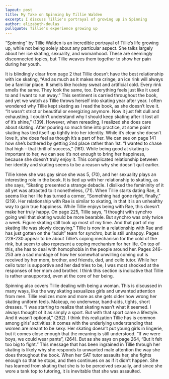 ```yaml
---
layout: post
title: My Take on Spinning by Tillie Walden
excerpt: I discuss Tillie's portrayal of growing up in Spinning
author: elizabeth-doulas
pullquote: Tillie's experience growing up
---
```

“Spinning” by Tillie Walden is an incredible portrayal of Tillie’s life growing up, while not being solely about any particular aspect. She talks largely about her ice skating, sexuality, and womanhood. These are seemingly disconnected topics, but Tillie weaves them together to show her pain during her youth.

It is blindingly clear from page 2 that Tillie doesn’t have the best relationship with ice skating, “And as much as it makes me cringe, an ice rink will always be a familiar place. It smells like hockey sweat and artificial cold. Every rink smells the same. They look the same, too. Everything feels just like it used to and I want to run away.” This sentiment is carried throughout the book, and yet we watch as Tillie throws herself into skating year after year. I often wondered why Tillie kept skating as I read the book, as she doesn’t love it. “It wasn’t strict or beautiful or energizing anymore. Now it just felt dull and exhausting. I couldn’t understand why I should keep skating after it lost all of it’s shine,” (139). However, when rereading, I realized she does care about skating. After pouring so much time into practice, at some point skating has tied itself up tightly into her identity. While it’s clear she doesn’t love it, she does feel as though it’s a part of her. We can see on page 141 how she’s bothered by getting 2nd place rather than 1st. “I wanted to chase that high – that thrill of success,” (161). While being good at skating is important to her, we can see it’s not enough to bring her happiness, because she doesn’t truly enjoy it. This complicated relationship between her identity and skating seems to be a reason why she doesn’t quit earlier.

Tillie knew she was gay since she was 5, (70), and her sexuality plays an interesting role in the book. It is tied up with her relationship to skating, as she says, “Skating presented a strange debacle. I disliked the femininity of it all yet was attracted to it nonetheless, (71). When Tillie starts dating Rae, it seems like her life has turned a corner, “Something had gone right, finally,” (219). Her relationship with Rae is similar to skating, in that it is an unhealthy way to gain true happiness. While Tillie enjoys being with Rae, this doesn’t make her truly happy. On page 225, Tillie says, “I thought with synchro going well that skating would be more bearable. But synchro was only twice a week. Figure skating still took up most of my time. And that part of my skating life was slowly decaying.” Tillie is now in a relationship with Rae and has just gotten on the “adult” team for synchro, but is still unhappy. Pages 228-230 appear to be about Tillie’s coping mechanism for the cold of the rink, but seem to also represent a coping mechanism for her life. On top of this, she has to deal with homophobia in the people around her. Pages 246-253 are a sad montage of how her somewhat unwilling coming out is received by her mom, brother, and friends, dad, and cello tutor. While her cello tutor is supportive and her dad tries to be, I was most shocked at the responses of her mom and brother. I think this section is indicative that Tillie is rather unsupported, even at the core of her being.

Spinning also covers Tillie dealing with being a woman. This is discussed in many ways, like the way skating sexualizes girls and unwanted attention from men. Tillie realizes more and more as she gets older how wrong her skating uniform feels. Makeup, no underwear, band-aids, tights, short dresses. “I was starting to realize that skating wasn’t what it seemed. I always thought of it as simply a sport. But with that sport came a lifestyle. And it wasn’t optional,” (262). I think this realization Tillie has is common among girls’ activities: it comes with the underlying understanding that women are meant to be sexy. Her skating doesn’t put young girls in lingerie, but it comes close enough that the meaning is still understood. “If we were boys, we could wear pants”, (264). But as she says on page 264, “But it felt too big to fight.” This message that has been ingrained in Tillie through her skating is likely why she responds to unwanted male attention the way she does throughout the book. When her SAT tutor assaults her, she fights enough so that he stops, and then continues on as if it didn’t happen. She has learned from skating that she is to be perceived sexually, and since she wore a tank top to tutoring, it is inevitable that she was assaulted.
